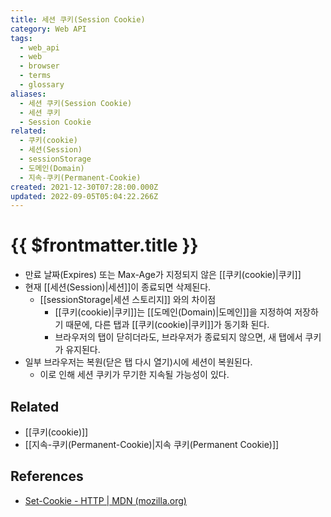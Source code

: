 ```yaml
---
title: 세션 쿠키(Session Cookie)
category: Web API
tags:
  - web_api
  - web
  - browser
  - terms
  - glossary
aliases:
  - 세션 쿠키(Session Cookie)
  - 세션 쿠키
  - Session Cookie
related:
  - 쿠키(cookie)
  - 세션(Session)
  - sessionStorage
  - 도메인(Domain)
  - 지속-쿠키(Permanent-Cookie)
created: 2021-12-30T07:28:00.000Z
updated: 2022-09-05T05:04:22.266Z
---
```


# {{ $frontmatter.title }}

- 만료 날짜(Expires) 또는 Max-Age가 지정되지 않은 [[쿠키(cookie)|쿠키]]
- 현재 [[세션(Session)|세션]]이 종료되면 삭제된다.
  - [[sessionStorage|세션 스토리지]] 와의 차이점
    - [[쿠키(cookie)|쿠키]]는 [[도메인(Domain)|도메인]]을 지정하여 저장하기 때문에, 다른 탭과 [[쿠키(cookie)|쿠키]]가 동기화 된다.
    - 브라우저의 탭이 닫히더라도, 브라우저가 종료되지 않으면, 새 탭에서 쿠키가 유지된다.
- 일부 브라우저는 복원(닫은 탭 다시 열기)시에 세션이 복원된다.
  - 이로 인해 세션 쿠키가 무기한 지속될 가능성이 있다.

## Related

- [[쿠키(cookie)]]
- [[지속-쿠키(Permanent-Cookie)|지속 쿠키(Permanent Cookie)]]

## References

- [Set-Cookie - HTTP | MDN (mozilla.org)](https://developer.mozilla.org/ko/docs/Web/HTTP/Headers/Set-Cookie#%EB%94%94%EB%A0%89%ED%8B%B0%EB%B8%8C)
